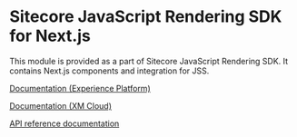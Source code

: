 # Sitecore JavaScript Rendering SDK for Next.js

This module is provided as a part of Sitecore JavaScript Rendering SDK. It contains Next.js components and integration for JSS.

[Documentation (Experience Platform)](https://doc.sitecore.com/xp/en/developers/hd/21/sitecore-headless-development/sitecore-javascript-rendering-sdk--jss--for-next-js.html)

[Documentation (XM Cloud)](https://doc.sitecore.com/xmc/en/developers/xm-cloud/sitecore-javascript-rendering-sdk--jss--for-next-js.html)

[API reference documentation](/ref-docs/sitecore-jss-nextjs/)